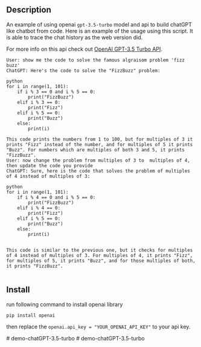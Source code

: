 ## Description
An example of using openai `gpt-3.5-turbo` model and api to build chatGPT like chatbot from code.
Here is an example of the usage using this script. It is able to trace the chat history as the web version did.

For more info on this api check out [OpenAI GPT-3.5 Turbo API](https://platform.openai.com/docs/guides/chat).


```terminal
User: show me the code to solve the famous algraisom problem 'fizz buzz'
ChatGPT: Here's the code to solve the "FizzBuzz" problem:

python
for i in range(1, 101):
    if i % 3 == 0 and i % 5 == 0:
        print("FizzBuzz")
    elif i % 3 == 0:
        print("Fizz")
    elif i % 5 == 0:
        print("Buzz")
    else:
        print(i)

This code prints the numbers from 1 to 100, but for multiples of 3 it prints "Fizz" instead of the number, and for multiples of 5 it prints "Buzz". For numbers which are multiples of both 3 and 5, it prints "FizzBuzz".
User: now change the problem from multiples of 3 to  multiples of 4, then update the code you provide
ChatGPT: Sure, here is the code that solves the problem of multiples of 4 instead of multiples of 3:

python
for i in range(1, 101):
    if i % 4 == 0 and i % 5 == 0:
        print("FizzBuzz")
    elif i % 4 == 0:
        print("Fizz")
    elif i % 5 == 0:
        print("Buzz")
    else:
        print(i)


This code is similar to the previous one, but it checks for multiples of 4 instead of multiples of 3. For multiples of 4, it prints "Fizz", for multiples of 5, it prints "Buzz", and for those multiples of both, it prints "FizzBuzz".


```

## Install

run following command to install openai library
```
pip install openai
```

then replace the `openai.api_key = "YOUR_OPENAI_API_KEY"` to your api key.

#   d e m o - c h a t G P T - 3 . 5 - t u r b o  
 #   d e m o - c h a t G P T - 3 . 5 - t u r b o  
 